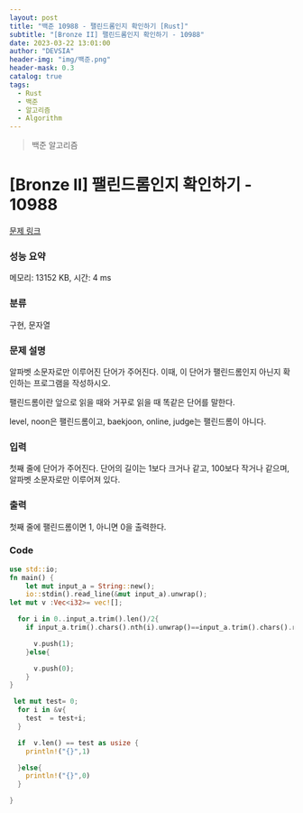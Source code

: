 ```yaml
---
layout: post
title: "백준 10988 - 팰린드롬인지 확인하기 [Rust]"
subtitle: "[Bronze II] 팰린드롬인지 확인하기 - 10988"
date: 2023-03-22 13:01:00
author: "DEVSIA"
header-img: "img/백준.png"
header-mask: 0.3
catalog: true
tags:
  - Rust
  - 백준
  - 알고리즘
  - Algorithm
---
```


> 백준 알고리즘

# [Bronze II] 팰린드롬인지 확인하기 - 10988

[문제 링크](https://www.acmicpc.net/problem/10988)

### 성능 요약

메모리: 13152 KB, 시간: 4 ms

### 분류

구현, 문자열

### 문제 설명

<p>알파벳 소문자로만 이루어진 단어가 주어진다. 이때, 이 단어가 팰린드롬인지 아닌지 확인하는 프로그램을 작성하시오.</p>

<p>팰린드롬이란 앞으로 읽을 때와 거꾸로 읽을 때 똑같은 단어를 말한다. </p>

<p>level, noon은 팰린드롬이고, baekjoon, online, judge는 팰린드롬이 아니다.</p>

### 입력

 <p>첫째 줄에 단어가 주어진다. 단어의 길이는 1보다 크거나 같고, 100보다 작거나 같으며, 알파벳 소문자로만 이루어져 있다.</p>

### 출력

 <p>첫째 줄에 팰린드롬이면 1, 아니면 0을 출력한다.</p>

### Code

```rs
use std::io;
fn main() {
    let mut input_a = String::new();
    io::stdin().read_line(&mut input_a).unwrap();
let mut v :Vec<i32>= vec![];

  for i in 0..input_a.trim().len()/2{
    if input_a.trim().chars().nth(i).unwrap()==input_a.trim().chars().rev().nth(i).unwrap(){

      v.push(1);
    }else{

      v.push(0);
    }
}

 let mut test= 0;
  for i in &v{
    test  = test+i;
  }

  if  v.len() == test as usize {
    println!("{}",1)

  }else{
    println!("{}",0)
  }

}
```
